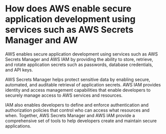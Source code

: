 # How does AWS enable secure application development using services such as AWS Secrets Manager and AW

AWS enables secure application development using services such as AWS Secrets Manager and AWS IAM by providing the ability to store, retrieve, and rotate application secrets such as passwords, database credentials, and API keys.&#x20;

AWS Secrets Manager helps protect sensitive data by enabling secure, automated, and auditable retrieval of application secrets. AWS IAM provides identity and access management capabilities that enable developers to securely manage access to AWS services and resources.&#x20;

IAM also enables developers to define and enforce authentication and authorization policies that control who can access what resources and when. Together, AWS Secrets Manager and AWS IAM provide a comprehensive set of tools to help developers create and maintain secure applications.
